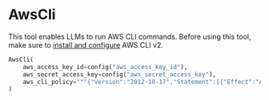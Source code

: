 # AwsCli

This tool enables LLMs to run AWS CLI commands. Before using this tool, make sure to [install and configure](https://docs.aws.amazon.com/cli/latest/userguide/getting-started-install.html) AWS CLI v2.

```python
AwsCli(
    aws_access_key_id=config("aws_access_key_id"),
    aws_secret_access_key=config("aws_secret_access_key"),
    aws_cli_policy="""{"Version":"2012-10-17","Statement":[{"Effect":"Allow","Action":"*","Resource":"*"}]}"""
)
```
